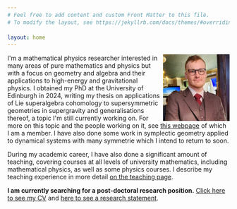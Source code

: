 ```yaml
---
# Feel free to add content and custom Front Matter to this file.
# To modify the layout, see https://jekyllrb.com/docs/themes/#overriding-theme-defaults

layout: home
---
```


<img src="./images/profile-pic-cropped.jpg" alt="Profile picture." width="30%" align="right">

I'm a mathematical physics researcher interested in many areas of pure mathematics and physics but with a focus on geometry and algebra and their applications to high-energy and gravitational physics.
I obtained my PhD at the University of Edinburgh in 2024, writing my thesis on applications of Lie superalgebra cohomology to supersymmetric geometries in supergravity and generalisations thereof, a topic I'm still currently working on. 
For more on this topic and the people working on it, see [this webpage](https://www.maths.ed.ac.uk/~jmf/SRG/) of which I am a member. 
I have also done some work in symplectic geometry applied to dynamical systems with many symmetrie which I intend to return to soon.

During my academic career, I have also done a significant amount of teaching, covering courses at all levels of university mathematics, including mathematical physics, as well as some physics courses. I describe my teaching experience in more detail [on the teaching page](teaching).

**I am currently searching for a post-doctoral research position.**
[Click here to see my CV](files/cv.pdf) and [here to see a research statement](files/research-statement.pdf).
